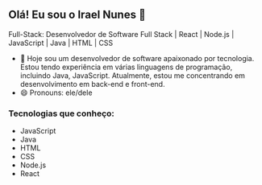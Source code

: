 ## Olá! Eu sou o Irael Nunes 👋
Full-Stack: Desenvolvedor de Software Full Stack | React | Node.js | JavaScript | Java | HTML | CSS
- 🔭 Hoje sou um desenvolvedor de software apaixonado por tecnologia. Estou tendo experiência em várias linguagens de programação, incluindo Java, JavaScript. Atualmente, estou me concentrando em desenvolvimento em back-end e front-end.
- 😄 Pronouns: ele/dele
### Tecnologias que conheço:
- JavaScript
- Java
- HTML
- CSS
- Node.js
- React
